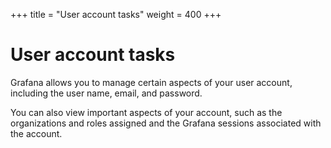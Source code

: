 +++
title = "User account tasks"
weight = 400
+++

# User account tasks

Grafana allows you to manage certain aspects of your user account, including the user name, email, and password.

You can also view important aspects of your account, such as the organizations and roles assigned and the Grafana sessions associated with the account.
